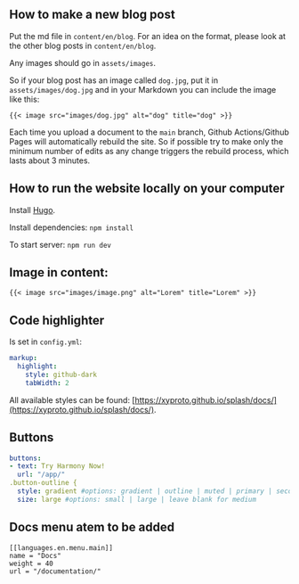 ## How to make a new blog post

Put the md file in `content/en/blog`. For an idea on the format, please look at the other blog posts in `content/en/blog`.

Any images should go in `assets/images`.

So if your blog post has an image called `dog.jpg`, put it in `assets/images/dog.jpg` and in your Markdown you can include the image like this:

```
{{< image src="images/dog.jpg" alt="dog" title="dog" >}}
```

Each time you upload a document to the `main` branch, Github Actions/Github Pages will automatically rebuild the site. So if possible try to make only the minimum number of edits as any change triggers the rebuild process, which lasts about 3 minutes. 


## How to run the website locally on your computer

Install [Hugo](https://gohugo.io/installation/).

Install dependencies:
`npm install`

To start server: 
`npm run dev`

## Image in content:
```
{{< image src="images/image.png" alt="Lorem" title="Lorem" >}}
```
## Code highlighter
Is set in `config.yml`:

```yaml
markup:
  highlight:
    style: github-dark
    tabWidth: 2
```
All available styles can be found: [https://xyproto.github.io/splash/docs/](https://xyproto.github.io/splash/docs/).

## Buttons
```yaml
buttons:
- text: Try Harmony Now!
  url: "/app/"
.button-outline {
  style: gradient #options: gradient | outline | muted | primary | secondary
  size: large #options: small | large | leave blank for medium
```

## Docs menu atem to be added
```
[[languages.en.menu.main]]
name = "Docs"
weight = 40
url = "/documentation/"
```
